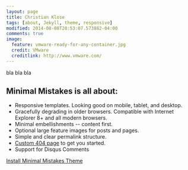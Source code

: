 ```yaml
---
layout: page
title: Christian Klose
tags: [about, Jekyll, theme, responsive]
modified: 2014-08-08T20:53:07.573882-04:00
comments: true
image:
  feature: vmware-ready-for-any-container.jpg
  credit: VMware
  creditlink: http://www.vmware.com/
---
```


bla bla bla
## Minimal Mistakes is all about:

* Responsive templates. Looking good on mobile, tablet, and desktop.
* Gracefully degrading in older browsers. Compatible with Internet Explorer 8+ and all modern browsers.
* Minimal embellishments -- content first.
* Optional large feature images for posts and pages.
* Simple and clear permalink structure.
* [Custom 404 page](http://mmistakes.github.io/minimal-mistakes/404.html) to get you started.
* Support for Disqus Comments

<a markdown="0" href="{{ site.url }}/theme-setup" class="btn">Install Minimal Mistakes Theme</a>
